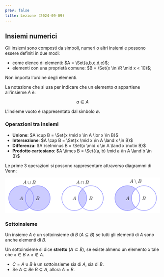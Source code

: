 ```yaml
---
prev: false
title: Lezione (2024-09-09)
---
```


## Insiemi numerici

Gli insiemi sono composti da simboli, numeri o altri insiemi e possono essere
definiti in due modi:

- come elenco di elementi: $A = \Set{a,b,c,d,e}$;
- elementi con una proprietà comune: $B = \Set{x \in \R \mid x < 10}$;

Non importa l'ordine degli elementi.

La notazione che si usa per indicare che un elemento $a$ appartiene all'insieme
$A$ è:

$$
a \in A
$$

L'insieme vuoto è rappresentato dal simbolo $\emptyset$.

### Operazioni tra insiemi

- **Unione**: $A \cup B = \Set{x \mid x \in A \lor x \in B}$
- **Intersezione**: $A \cap B = \Set{x \mid x \in A \land x \in B}$
- **Differenza**: $A \setminus B = \Set{x \mid x \in A \land x \notin B}$
- **Prodotto cartesiano**:
  $A \times B = \Set{(a, b) \mid a \in A \land b \in B}$

Le prime 3 operazioni si possono rappresentare attraverso diagrammi di Venn:

![Diagrammi di Venn per operazioni sugli insiemi](../../../../../images/analisi-1/diagrammi-operazioni-sugli-insiemi.png)

### Sottoinsieme

Un insieme $A$ è un sottoinsieme di $B$ ($A \subseteq B$) se tutti gli elementi
di $A$ sono anche elementi di $B$.

Un sottoinsieme si dice **stretto** ($A \subset B$), se esiste almeno un
elemento $x$ tale che $x \in B \land x \notin A$.

- $C = A \cup B$ è un sottoinsieme sia di $A$, sia di $B$.
- Se $A \subseteq B$e $B \subseteq A$, allora $A = B$.
